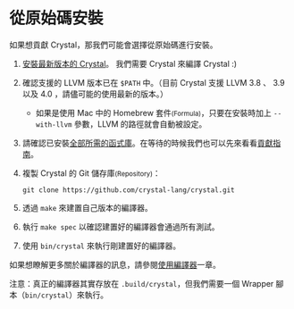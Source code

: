 # 從原始碼安裝

如果想貢獻 Crystal，那我們可能會選擇從原始碼進行安裝。

1. [安裝最新版本的 Crystal](/installation/)。 我們需要 Crystal 來編譯 Crystal :)

2. 確認支援的 LLVM 版本已在 `$PATH` 中。（目前 Crystal 支援 LLVM 3.8 、 3.9 以及 4.0 ，請儘可能的使用最新的版本。）

    * 如果是使用 Mac 中的 Homebrew 套件<small>(Formula)</small>，只要在安裝時加上 `--with-llvm` 參數，LLVM 的路徑就會自動被設定。

3. 請確認已安裝[全部所需的函式庫](https://github.com/crystal-lang/crystal/wiki/All-required-libraries)。在等待的時候我們也可以先來看看[貢獻指南](https://github.com/crystal-lang/crystal/blob/master/Contributing.md)。

4. 複製 Crystal 的 Git 儲存庫<small>(Repository)</small>：

	```
	git clone https://github.com/crystal-lang/crystal.git
	```

5. 透過 `make` 來建置自己版本的編譯器。

6. 執行 `make spec` 以確認建置好的編譯器會通過所有測試。

7. 使用 `bin/crystal` 來執行剛建置好的編譯器。

如果想瞭解更多關於編譯器的訊息，請參閱[使用編譯器](/using_the_compiler/)一章。

注意：真正的編譯器其實存放在 `.build/crystal`，但我們需要一個 Wrapper 腳本（`bin/crystal`）來執行。
